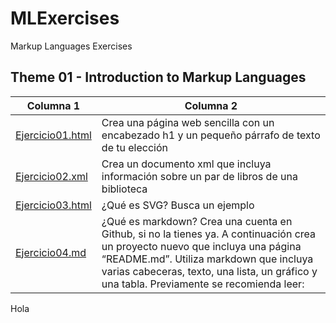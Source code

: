 # MLExercises
Markup Languages Exercises

## Theme 01 - Introduction to Markup Languages

Columna 1 | Columna 2
-------------------- | --------------------------------------------------------------------------------
[Ejercicio01.html](/Tema01/Ejercicio01.html) | Crea una página web sencilla con un encabezado h1 y un pequeño párrafo de texto de tu elección
[Ejercicio02.xml](/Tema01/Ejercicio02.xml) | Crea un documento xml que incluya información sobre un par de libros de una biblioteca
[Ejercicio03.html](/Tema01/Ejercicio03.html) | ¿Qué es SVG? Busca un ejemplo
[Ejercicio04.md](/Tema01/Ejercicio04.md) | ¿Qué es markdown? Crea una cuenta en Github, si no la tienes ya. A continuación crea un proyecto nuevo que incluya una página “README.md”. Utiliza markdown que incluya varias cabeceras, texto, una lista, un gráfico y una tabla. Previamente se recomienda leer:
Hola
